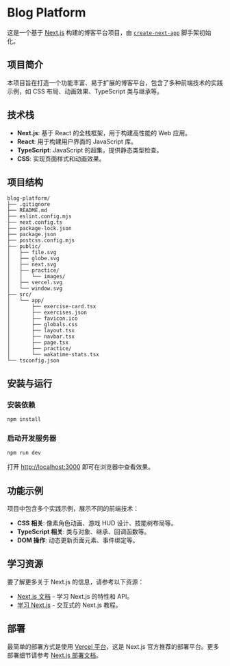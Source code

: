 # Blog Platform

这是一个基于 [Next.js](https://nextjs.org) 构建的博客平台项目，由 [`create-next-app`](https://nextjs.org/docs/app/api-reference/cli/create-next-app) 脚手架初始化。

## 项目简介
本项目旨在打造一个功能丰富、易于扩展的博客平台，包含了多种前端技术的实践示例，如 CSS 布局、动画效果、TypeScript 类与继承等。

## 技术栈
- **Next.js**: 基于 React 的全栈框架，用于构建高性能的 Web 应用。
- **React**: 用于构建用户界面的 JavaScript 库。
- **TypeScript**: JavaScript 的超集，提供静态类型检查。
- **CSS**: 实现页面样式和动画效果。

## 项目结构
```plaintext
blog-platform/
├── .gitignore
├── README.md
├── eslint.config.mjs
├── next.config.ts
├── package-lock.json
├── package.json
├── postcss.config.mjs
├── public/
│   ├── file.svg
│   ├── globe.svg
│   ├── next.svg
│   ├── practice/
│   │   └── images/
│   ├── vercel.svg
│   └── window.svg
├── src/
│   └── app/
│       ├── exercise-card.tsx
│       ├── exercises.json
│       ├── favicon.ico
│       ├── globals.css
│       ├── layout.tsx
│       ├── navbar.tsx
│       ├── page.tsx
│       ├── practice/
│       └── wakatime-stats.tsx
└── tsconfig.json
```

## 安装与运行
### 安装依赖
```bash
npm install
```

### 启动开发服务器
```bash
npm run dev
```
打开 [http://localhost:3000](http://localhost:3000) 即可在浏览器中查看效果。

## 功能示例
项目中包含多个实践示例，展示不同的前端技术：
- **CSS 相关**: 像素角色动画、游戏 HUD 设计、技能树布局等。
- **TypeScript 相关**: 类与对象、继承、回调函数等。
- **DOM 操作**: 动态更新页面元素、事件绑定等。

## 学习资源
要了解更多关于 Next.js 的信息，请参考以下资源：
- [Next.js 文档](https://nextjs.org/docs) - 学习 Next.js 的特性和 API。
- [学习 Next.js](https://nextjs.org/learn) - 交互式的 Next.js 教程。

## 部署
最简单的部署方式是使用 [Vercel 平台](https://vercel.com/new?utm_medium=default-template&filter=next.js&utm_source=create-next-app&utm_campaign=create-next-app-readme)，这是 Next.js 官方推荐的部署平台。更多部署细节请参考 [Next.js 部署文档](https://nextjs.org/docs/app/building-your-application/deploying)。
